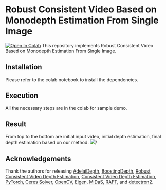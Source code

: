 # Robust Consistent Video Based on Monodepth Estimation From Single Image

[![Open In Colab](https://colab.research.google.com/assets/colab-badge.svg)](https://colab.research.google.com/drive/1vY9XJKjytkuXQqnj3lSn1BUb6cDKynfv?usp=share_link)
This repository implements Robust Consistent Video Based on Monodepth Estimation From Single Image.

## Installation
Please refer to the colab notebook to install the dependencies.


## Execution
All the necessary steps are in the colab for sample demo.

## Result
From top to the bottom are initial input video, initial depth estimation, final depth estimation based on our method.
![](https://i.imgur.com/HRBhiOz.gif)/


## Acknowledgements
Thank the authors for releasing [AdelaiDepth](https://github.com/aim-uofa/AdelaiDepth), [BoostingDepth](https://github.com/guangkaixu/BoostingDepth), [Robust Consistent Video Depth Estimation](https://github.com/facebookresearch/robust_cvd#cvpr-2021-robust-consistent-video-depth-estimation), [Consistent Video Depth Estimation](https://github.com/facebookresearch/consistent_depth), [PyTorch](https://github.com/erikwijmans/Pointnet2_PyTorch), [Ceres Solver](http://ceres-solver.org/), [OpenCV](http://opencv.org/), [Eigen](https://eigen.tuxfamily.org/), [MiDaS](https://github.com/intel-isl/MiDaS), [RAFT](https://github.com/princeton-vl/RAFT), and [detectron2](https://github.com/facebookresearch/detectron2).


